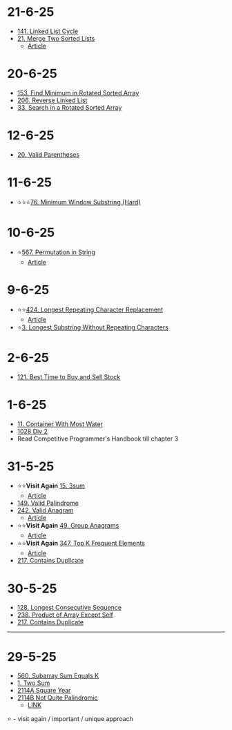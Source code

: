 # 21-6-25
- [141. Linked List Cycle](/neetcode75/_141_.java) 
- [21. Merge Two Sorted Lists](/neetcode75/_21.java) 
     - [Article](/neetcode75/Articles/21.md)

# 20-6-25
- [153. Find Minimum in Rotated Sorted Array](/neetcode75/_153.java) 
- [206. Reverse Linked List](/neetcode75/_206.java) 
- [33. Search in a Rotated Sorted Array](/neetcode75/_33.java) 
        
# 12-6-25
- [20. Valid Parentheses](/neetcode75/_20.java) 
    
# 11-6-25
- ⭐⭐⭐[76. Minimum Window Substring (Hard)](/neetcode75/_.java)  

# 10-6-25
- ⭐[567. Permutation in String](/neetcode75/_567.java) 
   - [Article](/neetcode75/Articles/567.md)

   

# 9-6-25
- ⭐⭐[424. Longest Repeating Character Replacement](/neetcode75/_424.java) 
    - [Article](/neetcode75/Articles/424.md)
- ⭐[3. Longest Substring Without Repeating Characters](/neetcode75/_3.java) 

# 2-6-25
- [121. Best Time to Buy and Sell Stock ](/neetcode75/_121.java) 

# 1-6-25
- [11. Container With Most Water ](/neetcode75/_11.java) 
- [1028 Div 2 ](/Codeforces/_1028A.java)   
- Read Competitive Programmer's Handbook till chapter 3
# 31-5-25
- ⭐⭐**Visit Again** [15. 3sum](/neetcode75/_15.java) 
    - [Article](/neetcode75/Articles/15.md)
- [149. Valid Palindrome](/neetcode75/_125.java) 
- [242. Valid Anagram](/neetcode75/_242.java) 
    - [Article](/neetcode75/Articles/242.md)
- ⭐⭐**Visit Again** [49. Group Anagrams](/neetcode75/_49.java)
    - [Article](/neetcode75/Articles/49.md)
- ⭐⭐**Visit Again** [347. Top K Frequent Elements](/neetcode75/_347.java)
    - [Article](/neetcode75/Articles/347.md)
- [217. Contains Duplicate](/neetcode75/_217.java)

# 30-5-25

- [128. Longest Consecutive Sequence](/neetcode75/_128.java)
- [238. Product of Array Except Self](/neetcode75/_238.java)
- [217. Contains Duplicate](/neetcode75/_217.java)


----
# 29-5-25

- [560. Subarray Sum Equals K](/neetcode75/_128.java)
- [1. Two Sum](/neetcode75/_1.java)
- [2114A Square Year](/Codeforces/_2114A.java)
- [2114B Not Quite Palindromic](/Codeforces/_2114B.java) 
    - [LINK](https://codeforces.com/contest/2114)

⭐ - visit again / important / unique approach